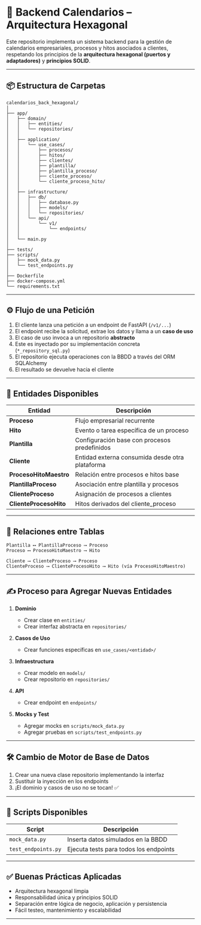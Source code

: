 
# 🧠 Backend Calendarios – Arquitectura Hexagonal

Este repositorio implementa un sistema backend para la gestión de calendarios empresariales, procesos y hitos asociados a clientes, respetando los principios de la **arquitectura hexagonal (puertos y adaptadores)** y **principios SOLID**.

---

## 📦 Estructura de Carpetas

```plaintext
calendarios_back_hexagonal/
│
├── app/
│   ├── domain/                       
│   │   ├── entities/                 
│   │   └── repositories/            
│   │
│   ├── application/                 
│   │   └── use_cases/
│   │       ├── procesos/
│   │       ├── hitos/
│   │       ├── clientes/
│   │       ├── plantilla/
│   │       ├── plantilla_proceso/
│   │       ├── cliente_proceso/
│   │       └── cliente_proceso_hito/
│   │
│   ├── infrastructure/              
│   │   ├── db/
│   │   │   ├── database.py          
│   │   │   ├── models/              
│   │   │   └── repositories/        
│   │   └── api/
│   │       └── v1/
│   │           └── endpoints/       
│   │
│   └── main.py                      
│
├── tests/                           
├── scripts/                         
│   ├── mock_data.py
│   └── test_endpoints.py
│
├── Dockerfile
├── docker-compose.yml
└── requirements.txt
```

---

## ⚙️ Flujo de una Petición

1. El cliente lanza una petición a un endpoint de FastAPI (`/v1/...`)
2. El endpoint recibe la solicitud, extrae los datos y llama a un **caso de uso**
3. El caso de uso invoca a un repositorio **abstracto**
4. Este es inyectado por su implementación concreta (`*_repository_sql.py`)
5. El repositorio ejecuta operaciones con la BBDD a través del ORM SQLAlchemy
6. El resultado se devuelve hacia el cliente

---

## 🧠 Entidades Disponibles

| Entidad                  | Descripción                                      |
|--------------------------|--------------------------------------------------|
| **Proceso**              | Flujo empresarial recurrente                     |
| **Hito**                 | Evento o tarea específica de un proceso          |
| **Plantilla**            | Configuración base con procesos predefinidos     |
| **Cliente**              | Entidad externa consumida desde otra plataforma |
| **ProcesoHitoMaestro**   | Relación entre procesos e hitos base             |
| **PlantillaProceso**     | Asociación entre plantilla y procesos            |
| **ClienteProceso**       | Asignación de procesos a clientes                |
| **ClienteProcesoHito**   | Hitos derivados del cliente_proceso             |

---

## 🔗 Relaciones entre Tablas

```plaintext
Plantilla ⟷ PlantillaProceso ⟶ Proceso
Proceso ⟷ ProcesoHitoMaestro ⟶ Hito

Cliente ⟶ ClienteProceso ⟶ Proceso
ClienteProceso ⟶ ClienteProcesoHito ⟶ Hito (vía ProcesoHitoMaestro)
```

---

## ✍️ Proceso para Agregar Nuevas Entidades

1. **Dominio**
   - Crear clase en `entities/`
   - Crear interfaz abstracta en `repositories/`

2. **Casos de Uso**
   - Crear funciones específicas en `use_cases/<entidad>/`

3. **Infraestructura**
   - Crear modelo en `models/`
   - Crear repositorio en `repositories/`

4. **API**
   - Crear endpoint en `endpoints/`

5. **Mocks y Test**
   - Agregar mocks en `scripts/mock_data.py`
   - Agregar pruebas en `scripts/test_endpoints.py`

---

## 🛠️ Cambio de Motor de Base de Datos

1. Crear una nueva clase repositorio implementando la interfaz
2. Sustituir la inyección en los endpoints
3. ¡El dominio y casos de uso no se tocan! ✅

---

## 🧪 Scripts Disponibles

| Script                | Descripción                            |
|-----------------------|----------------------------------------|
| `mock_data.py`        | Inserta datos simulados en la BBDD     |
| `test_endpoints.py`   | Ejecuta tests para todos los endpoints |

---

## ✅ Buenas Prácticas Aplicadas

- Arquitectura hexagonal limpia
- Responsabilidad única y principios SOLID
- Separación entre lógica de negocio, aplicación y persistencia
- Fácil testeo, mantenimiento y escalabilidad

---

